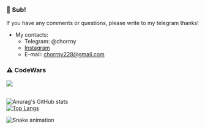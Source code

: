 ### 👋 Sub!
If you have any comments or questions, please write to my telegram thanks!
+ My contacts:
    + Telegram: @chorrny
    + [Instagram](https://www.instagram.com/chorrny/ "Instagram")
    + E-mail: chorrny228@gmail.com

### ⚠ CodeWars
[<img src="https://www.codewars.com/users/Chorrny/badges/large">](https://www.codewars.com/users/Chorrny)
<br/><br/>

![Anurag's GitHub stats](https://github-readme-stats.vercel.app/api?username=VadimChorrny&show_icons=true&theme=tokyonight)<br/>
[![Top Langs](https://github-readme-stats.vercel.app/api/top-langs/?username=VadimChorrny&layout=compact&theme=tokyonight)](https://github.com/VadimChorrny/github-readme-stats)

![Snake animation](https://github.com/VadimChorrny/VadimChorrny/blob/output/github-contribution-grid-snake.svg)
